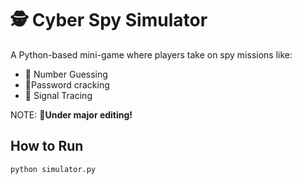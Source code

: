 # 🕵️ Cyber Spy Simulator

A Python-based mini-game where players take on spy missions like:
- 🎯 Number Guessing
- 🔐Password cracking
- 📡 Signal Tracing

NOTE: **🔧Under major editing!**

## How to Run
```bash
python simulator.py
